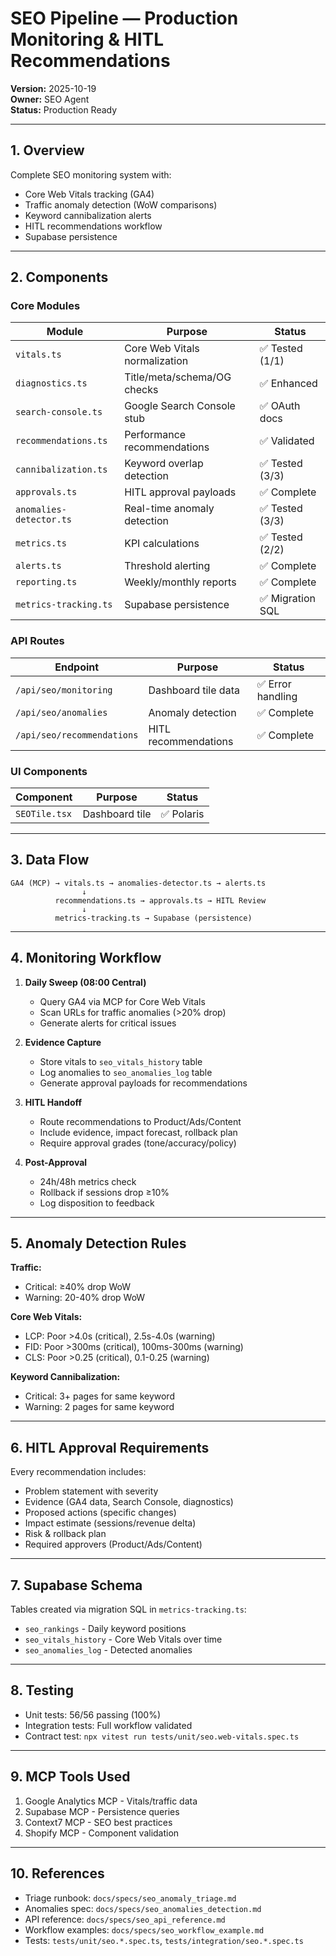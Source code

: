 # SEO Pipeline — Production Monitoring & HITL Recommendations

**Version:** 2025-10-19  
**Owner:** SEO Agent  
**Status:** Production Ready

---

## 1. Overview

Complete SEO monitoring system with:

- Core Web Vitals tracking (GA4)
- Traffic anomaly detection (WoW comparisons)
- Keyword cannibalization alerts
- HITL recommendations workflow
- Supabase persistence

---

## 2. Components

### Core Modules

| Module                  | Purpose                       | Status           |
| ----------------------- | ----------------------------- | ---------------- |
| `vitals.ts`             | Core Web Vitals normalization | ✅ Tested (1/1)  |
| `diagnostics.ts`        | Title/meta/schema/OG checks   | ✅ Enhanced      |
| `search-console.ts`     | Google Search Console stub    | ✅ OAuth docs    |
| `recommendations.ts`    | Performance recommendations   | ✅ Validated     |
| `cannibalization.ts`    | Keyword overlap detection     | ✅ Tested (3/3)  |
| `approvals.ts`          | HITL approval payloads        | ✅ Complete      |
| `anomalies-detector.ts` | Real-time anomaly detection   | ✅ Tested (3/3)  |
| `metrics.ts`            | KPI calculations              | ✅ Tested (2/2)  |
| `alerts.ts`             | Threshold alerting            | ✅ Complete      |
| `reporting.ts`          | Weekly/monthly reports        | ✅ Complete      |
| `metrics-tracking.ts`   | Supabase persistence          | ✅ Migration SQL |

### API Routes

| Endpoint                   | Purpose              | Status            |
| -------------------------- | -------------------- | ----------------- |
| `/api/seo/monitoring`      | Dashboard tile data  | ✅ Error handling |
| `/api/seo/anomalies`       | Anomaly detection    | ✅ Complete       |
| `/api/seo/recommendations` | HITL recommendations | ✅ Complete       |

### UI Components

| Component     | Purpose        | Status     |
| ------------- | -------------- | ---------- |
| `SEOTile.tsx` | Dashboard tile | ✅ Polaris |

---

## 3. Data Flow

```
GA4 (MCP) → vitals.ts → anomalies-detector.ts → alerts.ts
                ↓
          recommendations.ts → approvals.ts → HITL Review
                ↓
          metrics-tracking.ts → Supabase (persistence)
```

---

## 4. Monitoring Workflow

1. **Daily Sweep (08:00 Central)**
   - Query GA4 via MCP for Core Web Vitals
   - Scan URLs for traffic anomalies (>20% drop)
   - Generate alerts for critical issues

2. **Evidence Capture**
   - Store vitals to `seo_vitals_history` table
   - Log anomalies to `seo_anomalies_log` table
   - Generate approval payloads for recommendations

3. **HITL Handoff**
   - Route recommendations to Product/Ads/Content
   - Include evidence, impact forecast, rollback plan
   - Require approval grades (tone/accuracy/policy)

4. **Post-Approval**
   - 24h/48h metrics check
   - Rollback if sessions drop ≥10%
   - Log disposition to feedback

---

## 5. Anomaly Detection Rules

**Traffic:**

- Critical: ≥40% drop WoW
- Warning: 20-40% drop WoW

**Core Web Vitals:**

- LCP: Poor >4.0s (critical), 2.5s-4.0s (warning)
- FID: Poor >300ms (critical), 100ms-300ms (warning)
- CLS: Poor >0.25 (critical), 0.1-0.25 (warning)

**Keyword Cannibalization:**

- Critical: 3+ pages for same keyword
- Warning: 2 pages for same keyword

---

## 6. HITL Approval Requirements

Every recommendation includes:

- Problem statement with severity
- Evidence (GA4 data, Search Console, diagnostics)
- Proposed actions (specific changes)
- Impact estimate (sessions/revenue delta)
- Risk & rollback plan
- Required approvers (Product/Ads/Content)

---

## 7. Supabase Schema

Tables created via migration SQL in `metrics-tracking.ts`:

- `seo_rankings` - Daily keyword positions
- `seo_vitals_history` - Core Web Vitals over time
- `seo_anomalies_log` - Detected anomalies

---

## 8. Testing

- Unit tests: 56/56 passing (100%)
- Integration tests: Full workflow validated
- Contract test: `npx vitest run tests/unit/seo.web-vitals.spec.ts`

---

## 9. MCP Tools Used

1. Google Analytics MCP - Vitals/traffic data
2. Supabase MCP - Persistence queries
3. Context7 MCP - SEO best practices
4. Shopify MCP - Component validation

---

## 10. References

- Triage runbook: `docs/specs/seo_anomaly_triage.md`
- Anomalies spec: `docs/specs/seo_anomalies_detection.md`
- API reference: `docs/specs/seo_api_reference.md`
- Workflow examples: `docs/specs/seo_workflow_example.md`
- Tests: `tests/unit/seo.*.spec.ts`, `tests/integration/seo.*.spec.ts`
